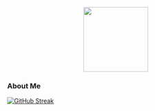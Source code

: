 <div id="header" align="center">
  <img src="https://static.miraheze.org/projectsekaiwiki/a/a1/Miku_chibi.png" width="150"/>
</div>

### About Me
[![GitHub Streak](http://github-readme-streak-stats.herokuapp.com?user=your-github-username&theme=dark&background=000000)](https://git.io/streak-stats)
